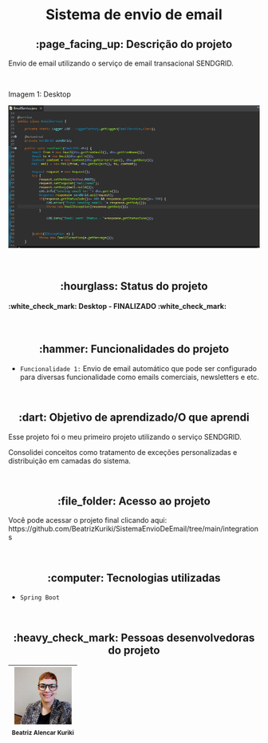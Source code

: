<h1 align="center"> Sistema de envio de email</h1>

<h2 align="center">:page_facing_up: Descrição do projeto </h2>
<p>Envio de email utilizando o serviço de email transacional SENDGRID. </p>

<br>

<p>Imagem 1: Desktop</p>
<p align="center"><img src="https://github.com/BeatrizKuriki/SistemaEnvioDeEmail/blob/main/assets/servicoEmail.PNG" width:1000></p>

<br>
<h2 align="center">:hourglass: Status do projeto </h2>
<h4> :white_check_mark: Desktop - FINALIZADO :white_check_mark: </h4>


<br>
<h2 align="center">:hammer: Funcionalidades do projeto </h2>

- ``Funcionalidade 1:`` Envio de email automático que pode ser configurado para diversas funcionalidade como emails comerciais, newsletters e etc.

<br>
<h2 align="center"> :dart: Objetivo de aprendizado/O que aprendi </h2>
<p>Esse projeto foi o meu primeiro projeto utilizando o serviço SENDGRID. </p>
<p>Consolidei conceitos como tratamento de exceções personalizadas e distribuição em camadas do sistema.</p>



<br>
<h2 align="center"> :file_folder: Acesso ao projeto </h2>
<p> Você pode acessar o projeto final clicando aqui: https://github.com/BeatrizKuriki/SistemaEnvioDeEmail/tree/main/integrations </p>
<br>
<h2 align="center"> :computer: Tecnologias utilizadas </h2>

- ``Spring Boot``

<br>
<h2 align="center"> :heavy_check_mark: Pessoas desenvolvedoras do projeto </h2>

| <img src="https://github.com/BeatrizKuriki/SistemaEnvioDeEmail/blob/main/assets/beatrizdev.jpg" width=115><br><sub>Beatriz Alencar Kuriki</sub> | 
| :---: |


